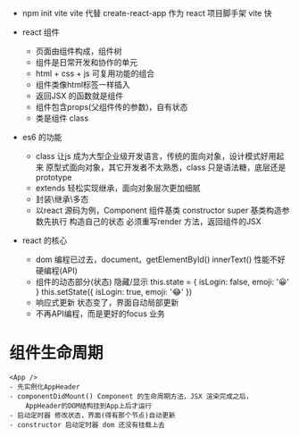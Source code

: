 - npm init vite
    vite 代替 create-react-app 作为 react 项目脚手架
    vite 快

- react 组件
    - 页面由组件构成，组件树
    - 组件是日常开发和协作的单元
    - html + css + js 可复用功能的组合
    - 组件类像html标签一样插入
    - 返回JSX 的函数就是组件
    - 组件包含props(父组件传的参数)，自有状态
    - 类是组件 class 

- es6 的功能
    - class 让js 成为大型企业级开发语言，传统的面向对象，设计模式好用起来
        原型式面向对象，其它开发者不太熟悉，class 只是语法糖，底层还是prototype
    - extends 轻松实现继承，面向对象层次更加细腻
    - 封装\继承\多态
    - 以react 源码为例，Component 组件基类
        constructor super 基类构造参数先执行
        构造自己的状态
        必须重写render 方法，返回组件的JSX

- react 的核心
    - dom 编程已过去，document。getElementById() innerText()
    性能不好 硬编程(API)
    - 组件的动态部分(状态) 隐藏/显示
        this.state = {
            isLogin: false,
            emoji: '😀'
        }
        this.setState({
            isLogin: true,
            emoji: '😂'
        })
    - 响应式更新 
        状态变了，界面自动局部更新
    - 不再API编程，而是更好的focus 业务

# 组件生命周期
    <App />
    - 先实例化AppHeader
    - componentDidMount() Component 的生命周期方法，JSX 渲染完成之后，
        AppHeader的DOM结构挂到App上后才运行
    - 启动定时器 修改状态，界面(得有那个节点)自动更新
    - constructor 启动定时器 dom 还没有挂载上去